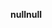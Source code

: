 <span data-ttu-id="7047b-101">**null**</span><span class="sxs-lookup"><span data-stu-id="7047b-101">**null**</span></span>